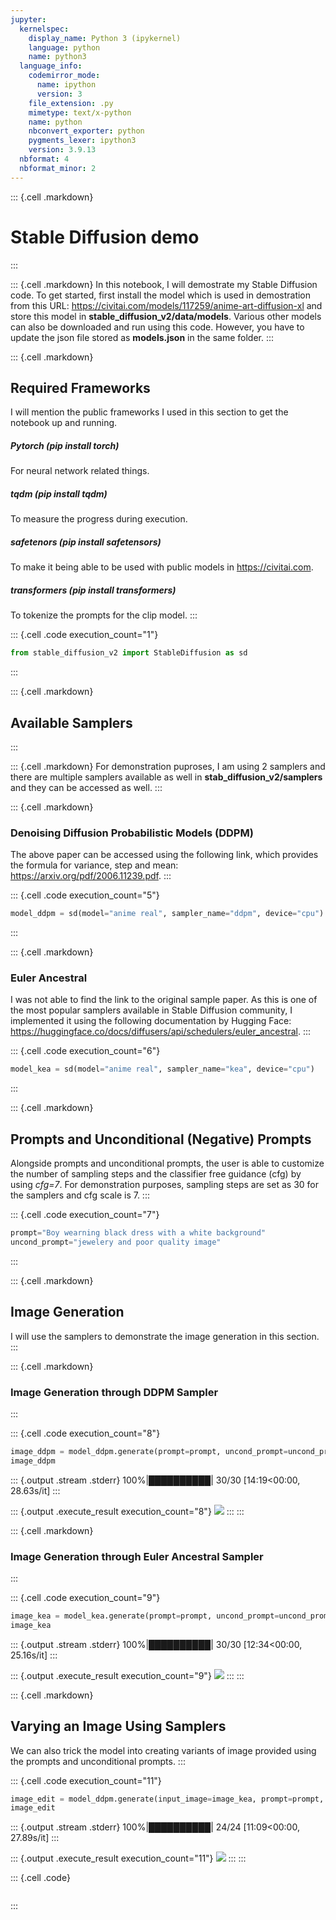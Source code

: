```yaml
---
jupyter:
  kernelspec:
    display_name: Python 3 (ipykernel)
    language: python
    name: python3
  language_info:
    codemirror_mode:
      name: ipython
      version: 3
    file_extension: .py
    mimetype: text/x-python
    name: python
    nbconvert_exporter: python
    pygments_lexer: ipython3
    version: 3.9.13
  nbformat: 4
  nbformat_minor: 2
---
```


::: {.cell .markdown}
# Stable Diffusion demo
:::

::: {.cell .markdown}
In this notebook, I will demostrate my Stable Diffusion code. To get
started, first install the model which is used in demostration from this
URL: <https://civitai.com/models/117259/anime-art-diffusion-xl> and
store this model in **stable_diffusion_v2/data/models**. Various other
models can also be downloaded and run using this code. However, you have
to update the json file stored as **models.json** in the same folder.
:::

::: {.cell .markdown}
## Required Frameworks

I will mention the public frameworks I used in this section to get the
notebook up and running.

##### Pytorch (pip install torch)

For neural network related things.

##### tqdm (pip install tqdm)

To measure the progress during execution.

##### safetenors (pip install safetensors)

To make it being able to be used with public models in
<https://civitai.com>.

##### transformers (pip install transformers)

To tokenize the prompts for the clip model.
:::

::: {.cell .code execution_count="1"}
``` python
from stable_diffusion_v2 import StableDiffusion as sd
```
:::

::: {.cell .markdown}
## Available Samplers
:::

::: {.cell .markdown}
For demonstration puproses, I am using 2 samplers and there are multiple
samplers available as well in **stab_diffusion_v2/samplers** and they
can be accessed as well.
:::

::: {.cell .markdown}
### Denoising Diffusion Probabilistic Models (DDPM)

The above paper can be accessed using the following link, which provides
the formula for variance, step and mean:
<https://arxiv.org/pdf/2006.11239.pdf>.
:::

::: {.cell .code execution_count="5"}
``` python
model_ddpm = sd(model="anime real", sampler_name="ddpm", device="cpu")
```
:::

::: {.cell .markdown}
### Euler Ancestral

I was not able to find the link to the original sample paper. As this is
one of the most popular samplers available in Stable Diffusion
community, I implemented it using the following documentation by Hugging
Face:
<https://huggingface.co/docs/diffusers/api/schedulers/euler_ancestral>.
:::

::: {.cell .code execution_count="6"}
``` python
model_kea = sd(model="anime real", sampler_name="kea", device="cpu")
```
:::

::: {.cell .markdown}
## Prompts and Unconditional (Negative) Prompts

Alongside prompts and unconditional prompts, the user is able to
customize the number of sampling steps and the classifier free guidance
(cfg) by using *cfg=7*. For demonstration purposes, sampling steps are
set as 30 for the samplers and cfg scale is 7.
:::

::: {.cell .code execution_count="7"}
``` python
prompt="Boy wearning black dress with a white background"
uncond_prompt="jewelery and poor quality image"
```
:::

::: {.cell .markdown}
## Image Generation

I will use the samplers to demonstrate the image generation in this
section.
:::

::: {.cell .markdown}
### Image Generation through DDPM Sampler
:::

::: {.cell .code execution_count="8"}
``` python
image_ddpm = model_ddpm.generate(prompt=prompt, uncond_prompt=uncond_prompt)
image_ddpm
```

::: {.output .stream .stderr}
    100%|██████████| 30/30 [14:19<00:00, 28.63s/it]
:::

::: {.output .execute_result execution_count="8"}
![](vertopal_7c588a0bc470452d9347b2146355e67b/f38aa7178dff1be5b5b428315c1647145db73b3e.png)
:::
:::

::: {.cell .markdown}
### Image Generation through Euler Ancestral Sampler
:::

::: {.cell .code execution_count="9"}
``` python
image_kea = model_kea.generate(prompt=prompt, uncond_prompt=uncond_prompt)
image_kea
```

::: {.output .stream .stderr}
    100%|██████████| 30/30 [12:34<00:00, 25.16s/it]
:::

::: {.output .execute_result execution_count="9"}
![](vertopal_7c588a0bc470452d9347b2146355e67b/5ca9ef924d8492ab45258e13792e8f056518e078.png)
:::
:::

::: {.cell .markdown}
## Varying an Image Using Samplers

We can also trick the model into creating variants of image provided
using the prompts and unconditional prompts.
:::

::: {.cell .code execution_count="11"}
``` python
image_edit = model_ddpm.generate(input_image=image_kea, prompt=prompt, uncond_prompt=uncond_prompt)
image_edit
```

::: {.output .stream .stderr}
    100%|██████████| 24/24 [11:09<00:00, 27.89s/it]
:::

::: {.output .execute_result execution_count="11"}
![](vertopal_7c588a0bc470452d9347b2146355e67b/921888b47a7a5a7494739a1a6705bb983a69ff07.png)
:::
:::

::: {.cell .code}
``` python
```
:::
